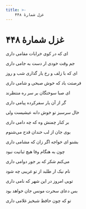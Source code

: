 ```yaml
---
title: >-
    غزل شمارهٔ ۴۴۸
---
```

# غزل شمارهٔ ۴۴۸

<div class="b" id="bn1"><div class="m1"><p>ای که در کوی خرابات مقامی داری</p></div>
<div class="m2"><p>جم وقت خودی ار دست به جامی داری</p></div></div>
<div class="b" id="bn2"><div class="m1"><p>ای که با زلف و رخ یار گذاری شب و روز</p></div>
<div class="m2"><p>فرصتت باد که خوش صبحی و شامی داری</p></div></div>
<div class="b" id="bn3"><div class="m1"><p>ای صبا سوختگان بر سر ره منتظرند</p></div>
<div class="m2"><p>گر از آن یار سفرکرده پیامی داری</p></div></div>
<div class="b" id="bn4"><div class="m1"><p>خال سرسبز تو خوش دانه عیشیست ولی</p></div>
<div class="m2"><p>بر کنار چمنش وه که چه دامی داری</p></div></div>
<div class="b" id="bn5"><div class="m1"><p>بوی جان از لب خندان قدح می‌شنوم</p></div>
<div class="m2"><p>بشنو ای خواجه اگر زان که مشامی داری</p></div></div>
<div class="b" id="bn6"><div class="m1"><p>چون به هنگام وفا هیچ ثباتیت نبود</p></div>
<div class="m2"><p>می‌کنم شکر که بر جور دوامی داری</p></div></div>
<div class="b" id="bn7"><div class="m1"><p>نام نیک ار طلبد از تو غریبی چه شود</p></div>
<div class="m2"><p>تویی امروز در این شهر که نامی داری</p></div></div>
<div class="b" id="bn8"><div class="m1"><p>بس دعای سحرت مونس جان خواهد بود</p></div>
<div class="m2"><p>تو که چون حافظ شبخیز غلامی داری</p></div></div>